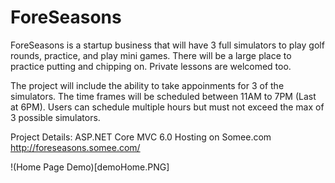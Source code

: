 # ForeSeasons
ForeSeasons is a startup business that will have 3 full simulators to play golf rounds, practice, and play mini games. 
There will be a large place to practice putting and chipping on. Private lessons are welcomed too. 

The project will include the ability to take appoinments for 3 of the simulators. The time frames will be scheduled between
11AM to 7PM (Last at 6PM). Users can schedule multiple hours but must not exceed the max of 3 possible simulators. 

Project Details:
ASP.NET Core MVC 6.0
Hosting on Somee.com
http://foreseasons.somee.com/

!(Home Page Demo)[demoHome.PNG]
